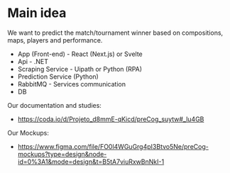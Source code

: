 # Main idea

We want to predict the match/tournament winner based on compositions, maps, players and performance.

- App (Front-end) - React (Next.js) or Svelte
- Api - .NET
- Scraping Service - Uipath or Python (RPA)
- Prediction Service (Python)
- RabbitMQ - Services communication
- DB

Our documentation and studies:
- https://coda.io/d/Projeto_d8mmE-qKicd/preCog_suytw#_lu4GB

Our Mockups:
- https://www.figma.com/file/FO0l4WGuGrg4pI3Btvo5Ne/preCog-mockups?type=design&node-id=0%3A1&mode=design&t=B5tA7viuRxwBnNkI-1
